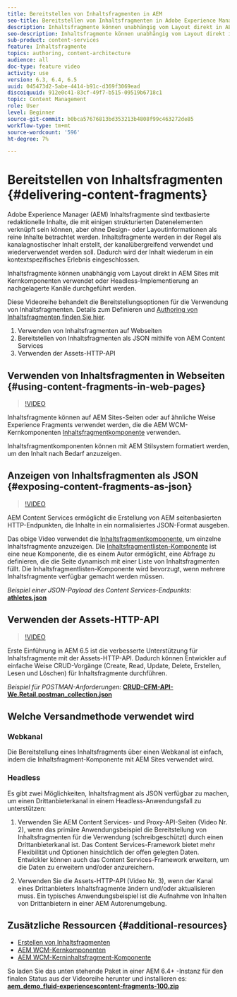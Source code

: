 ```yaml
---
title: Bereitstellen von Inhaltsfragmenten in AEM
seo-title: Bereitstellen von Inhaltsfragmenten in Adobe Experience Manager
description: Inhaltsfragmente können unabhängig vom Layout direkt in AEM Sites mit Kernkomponenten verwendet oder Headless-Implementierung an nachgelagerte Kanäle durchgeführt werden.
seo-description: Inhaltsfragmente können unabhängig vom Layout direkt in AEM Sites mit Kernkomponenten verwendet oder Headless-Implementierung an nachgelagerte Kanäle durchgeführt werden.
sub-product: content-services
feature: Inhaltsfragmente
topics: authoring, content-architecture
audience: all
doc-type: feature video
activity: use
version: 6.3, 6.4, 6.5
uuid: 045473d2-5abe-4414-b91c-d369f3069ead
discoiquuid: 912e0c41-83cf-49f7-b515-09519b6718c1
topic: Content Management
role: User
level: Beginner
source-git-commit: b0bca57676813bd353213b4808f99c463272de85
workflow-type: tm+mt
source-wordcount: '596'
ht-degree: 7%

---
```



# Bereitstellen von Inhaltsfragmenten {#delivering-content-fragments}

Adobe Experience Manager (AEM) Inhaltsfragmente sind textbasierte redaktionelle Inhalte, die mit einigen strukturierten Datenelementen verknüpft sein können, aber ohne Design- oder Layoutinformationen als reine Inhalte betrachtet werden. Inhaltsfragmente werden in der Regel als kanalagnostischer Inhalt erstellt, der kanalübergreifend verwendet und wiederverwendet werden soll. Dadurch wird der Inhalt wiederum in ein kontextspezifisches Erlebnis eingeschlossen.

Inhaltsfragmente können unabhängig vom Layout direkt in AEM Sites mit Kernkomponenten verwendet oder Headless-Implementierung an nachgelagerte Kanäle durchgeführt werden.

Diese Videoreihe behandelt die Bereitstellungsoptionen für die Verwendung von Inhaltsfragmenten. Details zum Definieren und [Authoring von Inhaltsfragmenten finden Sie hier](content-fragments-feature-video-use.md).

1. Verwenden von Inhaltsfragmenten auf Webseiten
2. Bereitstellen von Inhaltsfragmenten als JSON mithilfe von AEM Content Services
3. Verwenden der Assets-HTTP-API

## Verwenden von Inhaltsfragmenten in Webseiten {#using-content-fragments-in-web-pages}

>[!VIDEO](https://video.tv.adobe.com/v/22449/?quality=12&learn=on)

Inhaltsfragmente können auf AEM Sites-Seiten oder auf ähnliche Weise Experience Fragments verwendet werden, die die AEM WCM-Kernkomponenten [Inhaltsfragmentkomponente](https://docs.adobe.com/content/help/de/experience-manager-core-components/using/components/content-fragment-component.html) verwenden.

Inhaltsfragmentkomponenten können mit AEM Stilsystem formatiert werden, um den Inhalt nach Bedarf anzuzeigen.

## Anzeigen von Inhaltsfragmenten als JSON {#exposing-content-fragments-as-json}

>[!VIDEO](https://video.tv.adobe.com/v/22448/?quality=12&learn=on)

AEM Content Services ermöglicht die Erstellung von AEM seitenbasierten HTTP-Endpunkten, die Inhalte in ein normalisiertes JSON-Format ausgeben.

Das obige Video verwendet die [Inhaltsfragmentkomponente](https://docs.adobe.com/content/help/en/experience-manager-core-components/using/components/content-fragment-component.html), um einzelne Inhaltsfragmente anzuzeigen. Die [Inhaltsfragmentlisten-Komponente](https://docs.adobe.com/content/help/en/experience-manager-core-components/using/components/content-fragment-list.html) ist eine neue Komponente, die es einem Autor ermöglicht, eine Abfrage zu definieren, die die Seite dynamisch mit einer Liste von Inhaltsfragmenten füllt. Die Inhaltsfragmentlisten-Komponente wird bevorzugt, wenn mehrere Inhaltsfragmente verfügbar gemacht werden müssen.

*Beispiel einer JSON-Payload des Content Services-Endpunkts:*\
**[athletes.json](assets/athletes.json)**

## Verwenden der Assets-HTTP-API

>[!VIDEO](https://video.tv.adobe.com/v/26390/?quality=12&learn=on)

Erste Einführung in AEM 6.5 ist die verbesserte Unterstützung für Inhaltsfragmente mit der Assets-HTTP-API. Dadurch können Entwickler auf einfache Weise CRUD-Vorgänge (Create, Read, Update, Delete, Erstellen, Lesen und Löschen) für Inhaltsfragmente durchführen.

*Beispiel für POSTMAN-Anforderungen:*
**[CRUD-CFM-API-We.Retail.postman_collection.json](assets/CRUD-CFM-API-We.Retail.postman_collection.json)**

## Welche Versandmethode verwendet wird

### Webkanal

Die Bereitstellung eines Inhaltsfragments über einen Webkanal ist einfach, indem die Inhaltsfragment-Komponente mit AEM Sites verwendet wird.

### Headless

Es gibt zwei Möglichkeiten, Inhaltsfragment als JSON verfügbar zu machen, um einen Drittanbieterkanal in einem Headless-Anwendungsfall zu unterstützen:

1. Verwenden Sie AEM Content Services- und Proxy-API-Seiten (Video Nr. 2), wenn das primäre Anwendungsbeispiel die Bereitstellung von Inhaltsfragmenten für die Verwendung (schreibgeschützt) durch einen Drittanbieterkanal ist. Das Content Services-Framework bietet mehr Flexibilität und Optionen hinsichtlich der offen gelegten Daten. Entwickler können auch das Content Services-Framework erweitern, um die Daten zu erweitern und/oder anzureichern.

2. Verwenden Sie die Assets-HTTP-API (Video Nr. 3), wenn der Kanal eines Drittanbieters Inhaltsfragmente ändern und/oder aktualisieren muss. Ein typisches Anwendungsbeispiel ist die Aufnahme von Inhalten von Drittanbietern in einer AEM Autorenumgebung.

## Zusätzliche Ressourcen {#additional-resources}

* [Erstellen von Inhaltsfragmenten](content-fragments-feature-video-use.md)
* [AEM WCM-Kernkomponenten](https://docs.adobe.com/content/help/de/experience-manager-core-components/using/introduction.html)
* [AEM WCM-Kerninhaltsfragment-Komponente](https://docs.adobe.com/content/help/en/experience-manager-core-components/using/components/content-fragment-component.html)

So laden Sie das unten stehende Paket in einer AEM 6.4+ -Instanz für den finalen Status aus der Videoreihe herunter und installieren es:\
**[aem_demo_fluid-experiencescontent-fragments-100.zip](assets/aem_demo_fluid-experiencescontent-fragments-100.zip)**
